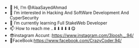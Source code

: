 - 👋 Hi, I’m @AlaaSayedAhmad
- 👀 I’m interested in Hacking And SoftWare Development And CyperSecurity
- 🌱 I’m currently learning Full StakeWeb Developer
- 📫 How to reach me ..⬇⬇⬇⬇⬇😋
- 😎instagram Accunt :https://www.instagram.com/3loosh._.94/
- 🤗FaceBook:https://www.facebook.com/CrazyCoder.94/

<!---
AlaaSayedAhmad/AlaaSayedAhmad is a ✨ special ✨ repository because its `README.md` (this file) appears on your GitHub profile.
You can click the Preview link to take a look at your changes.
--->
